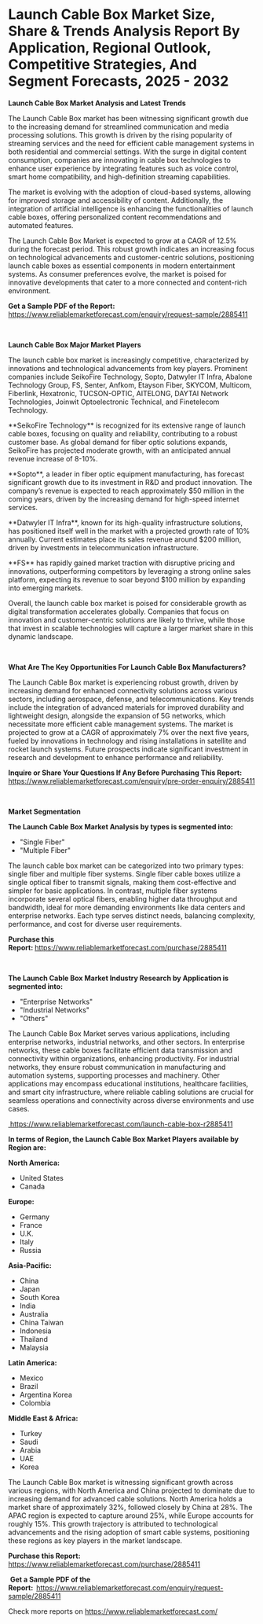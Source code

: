 <p><h1>Launch Cable Box Market Size, Share & Trends Analysis Report By Application, Regional Outlook, Competitive Strategies, And Segment Forecasts, 2025 - 2032</h1></p><p><strong>Launch Cable Box Market Analysis and Latest Trends</strong></p>
<p><p>The Launch Cable Box market has been witnessing significant growth due to the increasing demand for streamlined communication and media processing solutions. This growth is driven by the rising popularity of streaming services and the need for efficient cable management systems in both residential and commercial settings. With the surge in digital content consumption, companies are innovating in cable box technologies to enhance user experience by integrating features such as voice control, smart home compatibility, and high-definition streaming capabilities. </p><p>The market is evolving with the adoption of cloud-based systems, allowing for improved storage and accessibility of content. Additionally, the integration of artificial intelligence is enhancing the functionalities of launch cable boxes, offering personalized content recommendations and automated features. </p><p>The Launch Cable Box Market is expected to grow at a CAGR of 12.5% during the forecast period. This robust growth indicates an increasing focus on technological advancements and customer-centric solutions, positioning launch cable boxes as essential components in modern entertainment systems. As consumer preferences evolve, the market is poised for innovative developments that cater to a more connected and content-rich environment.</p></p>
<p><strong>Get a Sample PDF of the Report:&nbsp;</strong> <a href="https://www.reliablemarketforecast.com/enquiry/request-sample/2885411?utm_campaign=2820&utm_medium=2&utm_source=Github&utm_content=ia&utm_term=13032025&utm_id=launch-cable-box">https://www.reliablemarketforecast.com/enquiry/request-sample/2885411</a></p>
<p>&nbsp;</p>
<p><strong>Launch Cable Box Major Market Players</strong></p>
<p><p>The launch cable box market is increasingly competitive, characterized by innovations and technological advancements from key players. Prominent companies include SeikoFire Technology, Sopto, Datwyler IT Infra, Abalone Technology Group, FS, Senter, Anfkom, Etayson Fiber, SKYCOM, Multicom, Fiberlink, Hexatronic, TUCSON-OPTIC, AITELONG, DAYTAI Network Technologies, Joinwit Optoelectronic Technical, and Finetelecom Technology.</p><p>**SeikoFire Technology** is recognized for its extensive range of launch cable boxes, focusing on quality and reliability, contributing to a robust customer base. As global demand for fiber optic solutions expands, SeikoFire has projected moderate growth, with an anticipated annual revenue increase of 8-10%.</p><p>**Sopto**, a leader in fiber optic equipment manufacturing, has forecast significant growth due to its investment in R&D and product innovation. The company’s revenue is expected to reach approximately $50 million in the coming years, driven by the increasing demand for high-speed internet services.</p><p>**Datwyler IT Infra**, known for its high-quality infrastructure solutions, has positioned itself well in the market with a projected growth rate of 10% annually. Current estimates place its sales revenue around $200 million, driven by investments in telecommunication infrastructure.</p><p>**FS** has rapidly gained market traction with disruptive pricing and innovations, outperforming competitors by leveraging a strong online sales platform, expecting its revenue to soar beyond $100 million by expanding into emerging markets.</p><p>Overall, the launch cable box market is poised for considerable growth as digital transformation accelerates globally. Companies that focus on innovation and customer-centric solutions are likely to thrive, while those that invest in scalable technologies will capture a larger market share in this dynamic landscape.</p></p>
<p>&nbsp;</p>
<p><strong>What Are The Key Opportunities For Launch Cable Box Manufacturers?</strong></p>
<p><p>The Launch Cable Box market is experiencing robust growth, driven by increasing demand for enhanced connectivity solutions across various sectors, including aerospace, defense, and telecommunications. Key trends include the integration of advanced materials for improved durability and lightweight design, alongside the expansion of 5G networks, which necessitate more efficient cable management systems. The market is projected to grow at a CAGR of approximately 7% over the next five years, fueled by innovations in technology and rising installations in satellite and rocket launch systems. Future prospects indicate significant investment in research and development to enhance performance and reliability.</p></p>
<p><strong>Inquire or Share Your Questions If Any Before Purchasing This Report:</strong> <a href="https://www.reliablemarketforecast.com/enquiry/pre-order-enquiry/2885411?utm_campaign=2820&utm_medium=2&utm_source=Github&utm_content=ia&utm_term=13032025&utm_id=launch-cable-box">https://www.reliablemarketforecast.com/enquiry/pre-order-enquiry/2885411</a></p>
<p>&nbsp;</p>
<p><strong>Market Segmentation</strong></p>
<p><strong>The Launch Cable Box Market Analysis by types is segmented into:</strong></p>
<p><ul><li>"Single Fiber"</li><li>"Multiple Fiber"</li></ul></p>
<p><p>The launch cable box market can be categorized into two primary types: single fiber and multiple fiber systems. Single fiber cable boxes utilize a single optical fiber to transmit signals, making them cost-effective and simpler for basic applications. In contrast, multiple fiber systems incorporate several optical fibers, enabling higher data throughput and bandwidth, ideal for more demanding environments like data centers and enterprise networks. Each type serves distinct needs, balancing complexity, performance, and cost for diverse user requirements.</p></p>
<p><strong>Purchase this Report:&nbsp;</strong><a href="https://www.reliablemarketforecast.com/purchase/2885411?utm_campaign=2820&utm_medium=2&utm_source=Github&utm_content=ia&utm_term=13032025&utm_id=launch-cable-box">https://www.reliablemarketforecast.com/purchase/2885411</a></p>
<p>&nbsp;</p>
<p><strong>The Launch Cable Box Market Industry Research by Application is segmented into:</strong></p>
<p><ul><li>"Enterprise Networks"</li><li>"Industrial Networks"</li><li>"Others"</li></ul></p>
<p><p>The Launch Cable Box Market serves various applications, including enterprise networks, industrial networks, and other sectors. In enterprise networks, these cable boxes facilitate efficient data transmission and connectivity within organizations, enhancing productivity. For industrial networks, they ensure robust communication in manufacturing and automation systems, supporting processes and machinery. Other applications may encompass educational institutions, healthcare facilities, and smart city infrastructure, where reliable cabling solutions are crucial for seamless operations and connectivity across diverse environments and use cases.</p></p>
<p><a href="https://www.reliablemarketforecast.com/launch-cable-box-r2885411?utm_campaign=2820&utm_medium=2&utm_source=Github&utm_content=ia&utm_term=13032025&utm_id=launch-cable-box">&nbsp;https://www.reliablemarketforecast.com/launch-cable-box-r2885411</a></p>
<p><strong>In terms of Region, the Launch Cable Box Market Players available by Region are:</strong></p>
<p>
    <p> <strong> North America: </strong>
        <ul>
            <li>United States</li>
            <li>Canada</li>
        </ul>
        </p> 
    <p> <strong> Europe: </strong>
        <ul>
            <li>Germany</li>
            <li>France</li>
            <li>U.K.</li>
            <li>Italy</li>
            <li>Russia</li>
        </ul>
        </p> 
    <p> <strong> Asia-Pacific: </strong>
        <ul>
            <li>China</li>
            <li>Japan</li>
            <li>South Korea</li>
            <li>India</li>
            <li>Australia</li>
            <li>China Taiwan</li>
            <li>Indonesia</li>
            <li>Thailand</li>
            <li>Malaysia</li>
        </ul>
        </p> 
    <p> <strong> Latin America: </strong>
        <ul>
            <li>Mexico</li>
            <li>Brazil</li>
            <li>Argentina Korea</li>
            <li>Colombia</li>
        </ul>
        </p> 
    <p> <strong> Middle East & Africa: </strong>
        <ul>
            <li>Turkey</li>
            <li>Saudi</li>
            <li>Arabia</li>
            <li>UAE</li>
            <li>Korea</li>
        </ul>
    </p>
    </p>
<p><p>The Launch Cable Box market is witnessing significant growth across various regions, with North America and China projected to dominate due to increasing demand for advanced cable solutions. North America holds a market share of approximately 32%, followed closely by China at 28%. The APAC region is expected to capture around 25%, while Europe accounts for roughly 15%. This growth trajectory is attributed to technological advancements and the rising adoption of smart cable systems, positioning these regions as key players in the market landscape.</p></p>
<p><strong>Purchase this Report: </strong><a href="https://www.reliablemarketforecast.com/purchase/2885411?utm_campaign=2820&utm_medium=2&utm_source=Github&utm_content=ia&utm_term=13032025&utm_id=launch-cable-box">https://www.reliablemarketforecast.com/purchase/2885411</a></p>
<p>&nbsp;<strong>Get a Sample PDF of the Report:&nbsp;&nbsp;</strong><a href="https://www.reliablemarketforecast.com/enquiry/request-sample/2885411?utm_campaign=2820&utm_medium=2&utm_source=Github&utm_content=ia&utm_term=13032025&utm_id=launch-cable-box">https://www.reliablemarketforecast.com/enquiry/request-sample/2885411</a></p>
<p><strong></strong></p>
<p>Check more reports on <a href="https://www.reliablemarketforecast.com/?utm_campaign=2820&utm_medium=2&utm_source=Github&utm_content=ia&utm_term=13032025&utm_id=launch-cable-box">https://www.reliablemarketforecast.com/</a></p>